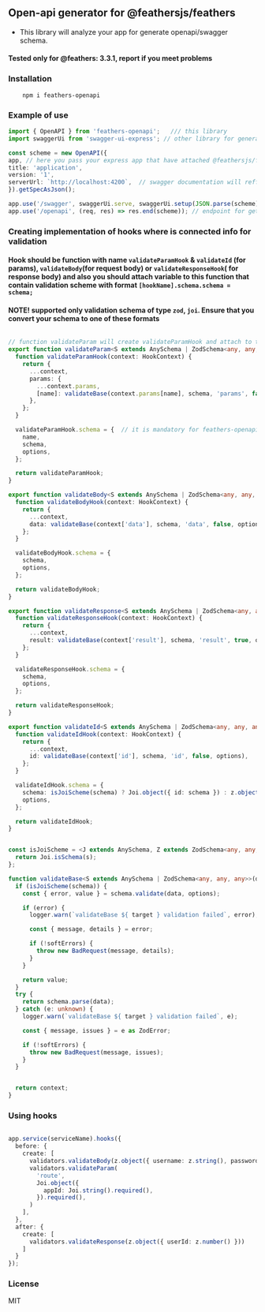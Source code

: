 ## Open-api generator for @feathersjs/feathers
-  This library will analyze your app for generate openapi/swagger schema.

#### Tested only for @feathers: 3.3.1, report if you meet problems

### Installation
```shell
    npm i feathers-openapi
```

### Example of use

```typescript
import { OpenAPI } from 'feathers-openapi';   /// this library
import swaggerUi from 'swagger-ui-express'; // other library for generate UI based on openapi.json

const scheme = new OpenAPI({
app, // here you pass your express app that have attached @feathersjs/feathers and all endpoints
title: 'application',
version: '1',
serverUrl: `http://localhost:4200`,  // swagger documentation will reffered to this host
}).getSpecAsJson();

app.use('/swagger', swaggerUi.serve, swaggerUi.setup(JSON.parse(scheme))); // endpoint for swagger UI
app.use('/openapi', (req, res) => res.end(scheme)); // endpoint for get json version  (can be util for codegeneration)

```


### Creating implementation of hooks where is connected info for validation

#### Hook should be function with name `validateParamHook` & `validateId` (for params), `validateBody`(for request body) or `validateResponseHook`( for response body) and also you should  attach variable to this function that contain validation scheme with format   `[hookName].schema.schema = schema;`


#### NOTE! supported only validation schema of type `zod`, `joi`. Ensure that you convert your schema to one of these formats

```typescript

// function validateParam will create validateParamHook and attach to this hook validation schema
export function validateParam<S extends AnySchema | ZodSchema<any, any, any>>(name: 'query' | 'route', schema: S, options?: ValidationOptions): Hook {
  function validateParamHook(context: HookContext) {
    return {
      ...context,
      params: {
        ...context.params,
        [name]: validateBase(context.params[name], schema, 'params', false, options),
      },
    };
  }

  validateParamHook.schema = {  // it is mandatory for feathers-openapid
    name,
    schema,
    options,
  };

  return validateParamHook;
}

export function validateBody<S extends AnySchema | ZodSchema<any, any, any>>(schema: S, options?: ValidationOptions): Hook {
  function validateBodyHook(context: HookContext) {
    return {
      ...context,
      data: validateBase(context['data'], schema, 'data', false, options),
    };
  }

  validateBodyHook.schema = {
    schema,
    options,
  };

  return validateBodyHook;
}

export function validateResponse<S extends AnySchema | ZodSchema<any, any, any>>(schema: S, options?: ValidationOptions): Hook {
  function validateResponseHook(context: HookContext) {
    return {
      ...context,
      result: validateBase(context['result'], schema, 'result', true, options),
    };
  }

  validateResponseHook.schema = {
    schema,
    options,
  };

  return validateResponseHook;
}

export function validateId<S extends AnySchema | ZodSchema<any, any, any>>(schema: S, options?: ValidationOptions): Hook {
  function validateIdHook(context: HookContext) {
    return {
      ...context,
      id: validateBase(context['id'], schema, 'id', false, options),
    };
  }

  validateIdHook.schema = {
    schema: isJoiScheme(schema) ? Joi.object({ id: schema }) : z.object({ id: schema }),
    options,
  };

  return validateIdHook;
}


const isJoiScheme = <J extends AnySchema, Z extends ZodSchema<any, any, any>>(s: J | Z): s is J => {
  return Joi.isSchema(s);
};

function validateBase<S extends AnySchema | ZodSchema<any, any, any>>(data: unknown, schema: S, target: string, softErrors: boolean, options?: ValidationOptions) {
  if (isJoiScheme(schema)) {
    const { error, value } = schema.validate(data, options);

    if (error) {
      logger.warn(`validateBase ${ target } validation failed`, error);

      const { message, details } = error;

      if (!softErrors) {
        throw new BadRequest(message, details);
      }
    }

    return value;
  }
  try {
    return schema.parse(data);
  } catch (e: unknown) {
    logger.warn(`validateBase ${ target } validation failed`, e);

    const { message, issues } = e as ZodError;

    if (!softErrors) {
      throw new BadRequest(message, issues);
    }
  }


  return context;
}

```

### Using hooks

```typescript

app.service(serviceName).hooks({
  before: {
    create: [
      validators.validateBody(z.object({ username: z.string(), password: z.string() })),
      validators.validateParam(
        'route',
        Joi.object({
          appId: Joi.string().required(),
        }).required(),
      )
    ],
  },
  after: {
    create: [
      validators.validateResponse(z.object({ userId: z.number() }))
    ]
  }
});

```

### License
MIT
